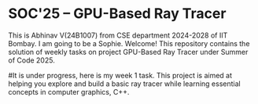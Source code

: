 # SOC'25 – GPU-Based Ray Tracer

This is Abhinav V(24B1007) from CSE department 2024-2028 of IIT Bombay. I am going to be a Sophie.
Welcome! This repository contains the solution of weekly tasks on project GPU-Based Ray Tracer under Summer of Code 2025.

#It is under progress, here is my week 1 task.
This project is aimed at helping you explore and build a basic ray tracer while learning essential concepts in computer graphics, C++.


